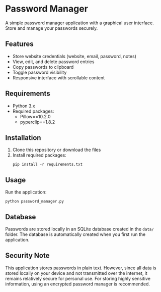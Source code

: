 # Password Manager

A simple password manager application with a graphical user interface. Store and manage your passwords securely.

## Features

- Store website credentials (website, email, password, notes)
- View, edit, and delete password entries
- Copy passwords to clipboard
- Toggle password visibility
- Responsive interface with scrollable content

## Requirements

- Python 3.x
- Required packages:
  - Pillow==10.2.0
  - pyperclip==1.8.2

## Installation

1. Clone this repository or download the files
2. Install required packages:
   ```
   pip install -r requirements.txt
   ```

## Usage

Run the application:
```
python password_manager.py
```

## Database

Passwords are stored locally in an SQLite database created in the `data/` folder. The database is automatically created when you first run the application.

## Security Note

This application stores passwords in plain text. However, since all data is stored locally on your device and not transmitted over the internet, it remains relatively secure for personal use. For storing highly sensitive information, using an encrypted password manager is recommended.